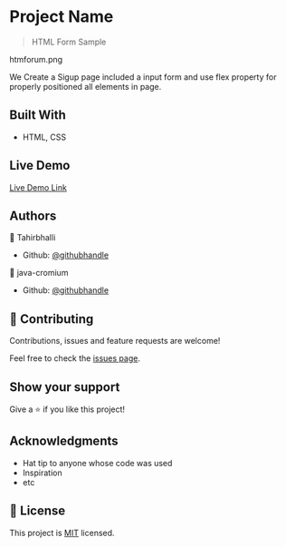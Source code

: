 # Project Name

> HTML Form Sample

htmforum.png

We Create a Sigup page included a input form and use flex property for properly positioned all elements in page.


## Built With

- HTML, CSS

## Live Demo

[Live Demo Link](/)

## Authors

👤 Tahirbhalli

- Github: [@githubhandle](https://github.com/Tahirbhalli)

👤 java-cromium

- Github: [@githubhandle](https://github.com/java-cromium)


## 🤝 Contributing

Contributions, issues and feature requests are welcome!

Feel free to check the [issues page](issues/).

## Show your support

Give a ⭐️ if you like this project!

## Acknowledgments

- Hat tip to anyone whose code was used
- Inspiration
- etc

## 📝 License

This project is [MIT](lic.url) licensed.
